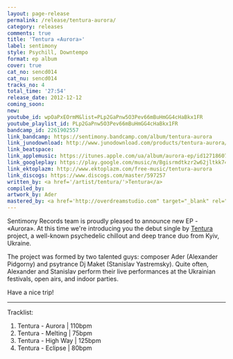 ```yaml
---
layout: page-release
permalink: /release/tentura-aurora/
category: releases
comments: true
title: 'Tentura «Aurora»'
label: sentimony
style: Psychill, Downtempo
format: ep album
cover: true
cat_no: sencd014
cat_nu: sencd014
tracks_no: 4
total_time: '27:54'
release_date: 2012-12-12
coming_soon: 
new: 
youtube_id: wpOaPxEOrmM&list=PLp2GaPnw5O3Pev66mBuHmGG4cHaBkx1FR
youtube_playlist_id: PLp2GaPnw5O3Pev66mBuHmGG4cHaBkx1FR
bandcamp_id: 2261902557
link_bandcamp: https://sentimony.bandcamp.com/album/tentura-aurora
link_junodownload: http://www.junodownload.com/products/tentura-aurora/2101473-02
link_beatspace: 
link_applemusic: https://itunes.apple.com/ua/album/aurora-ep/id1271860711?l=uk
link_googleplay: https://play.google.com/music/m/Bgisrmdtkzr2w62jltkk74rut3u?t=Tentura_Aurora
link_ektoplazm: http://www.ektoplazm.com/free-music/tentura-aurora
link_discogs: https://www.discogs.com/master/597257
written_by: <a href='/artist/tentura/'>Tentura</a>
compiled_by: 
artwork_by: Ader
mastered_by: <a href='http://overdreamstudio.com" target="_blank" rel="noopener'>Makus @ Overdream Studio</a>
---
```


Sentimony Records team is proudly pleased to announce new EP - «Aurora». At this time we're introducing you the debut single by <a href='/artist/tentura/'>Tentura</a> project, a well-known psychedelic chillout and deep trance duo from Kyiv, Ukraine.

The project was formed by two talented guys: composer Ader (Alexander Pidgorny) and psytrance Dj Maket (Stanislav Yastremsky). Quite often, Alexander and Stanislav perform their live performances at the Ukrainian festivals, open airs, and indoor parties.

Have a nice trip!

---
Tracklist:

01. Tentura - Aurora \| 110bpm
02. Tentura - Melting \| 75bpm
03. Tentura - High Way \| 125bpm
04. Tentura - Eclipse \| 80bpm
